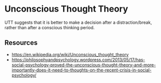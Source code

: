 # Unconscious Thought Theory

UTT suggests that it is better to make a decision after a distraction/break, rather than after a conscious thinking 
period.

## Resources

- https://en.wikipedia.org/wiki/Unconscious_thought_theory
- https://philosophyandpsychology.wordpress.com/2013/05/17/has-social-psychology-proved-the-unconscious-thought-theory-and-more-importantly-does-it-need-to-thoughts-on-the-recent-crisis-in-social-psychology/